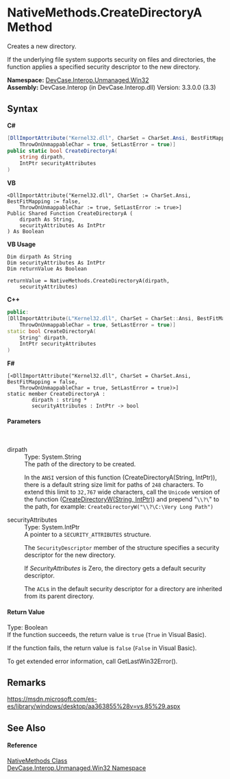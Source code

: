 # NativeMethods.CreateDirectoryA Method 
 

Creates a new directory. 

 If the underlying file system supports security on files and directories, the function applies a specified security descriptor to the new directory.

**Namespace:**&nbsp;<a href="N_DevCase_Interop_Unmanaged_Win32">DevCase.Interop.Unmanaged.Win32</a><br />**Assembly:**&nbsp;DevCase.Interop (in DevCase.Interop.dll) Version: 3.3.0.0 (3.3)

## Syntax

**C#**<br />
``` C#
[DllImportAttribute("Kernel32.dll", CharSet = CharSet.Ansi, BestFitMapping = false, 
	ThrowOnUnmappableChar = true, SetLastError = true)]
public static bool CreateDirectoryA(
	string dirpath,
	IntPtr securityAttributes
)
```

**VB**<br />
``` VB
<DllImportAttribute("Kernel32.dll", CharSet := CharSet.Ansi, BestFitMapping := false, 
	ThrowOnUnmappableChar := true, SetLastError := true>]
Public Shared Function CreateDirectoryA ( 
	dirpath As String,
	securityAttributes As IntPtr
) As Boolean
```

**VB Usage**<br />
``` VB Usage
Dim dirpath As String
Dim securityAttributes As IntPtr
Dim returnValue As Boolean

returnValue = NativeMethods.CreateDirectoryA(dirpath, 
	securityAttributes)
```

**C++**<br />
``` C++
public:
[DllImportAttribute(L"Kernel32.dll", CharSet = CharSet::Ansi, BestFitMapping = false, 
	ThrowOnUnmappableChar = true, SetLastError = true)]
static bool CreateDirectoryA(
	String^ dirpath, 
	IntPtr securityAttributes
)
```

**F#**<br />
``` F#
[<DllImportAttribute("Kernel32.dll", CharSet = CharSet.Ansi, BestFitMapping = false, 
	ThrowOnUnmappableChar = true, SetLastError = true)>]
static member CreateDirectoryA : 
        dirpath : string * 
        securityAttributes : IntPtr -> bool 

```


#### Parameters
&nbsp;<dl><dt>dirpath</dt><dd>Type: System.String<br />The path of the directory to be created. 

 In the `ANSI` version of this function (CreateDirectoryA(String, IntPtr)), there is a default string size limit for paths of `248` characters. To extend this limit to `32,767` wide characters, call the `Unicode` version of the function (<a href="M_DevCase_Interop_Unmanaged_Win32_NativeMethods_CreateDirectoryW">CreateDirectoryW(String, IntPtr)</a>) and prepend "`\\?\`" to the path, for example: `CreateDirectoryW("\\?\C:\Very Long Path")`</dd><dt>securityAttributes</dt><dd>Type: System.IntPtr<br />A pointer to a `SECURITY_ATTRIBUTES` structure. 

 The `SecurityDescriptor` member of the structure specifies a security descriptor for the new directory. 

 If *SecurityAttributes* is Zero, the directory gets a default security descriptor. 

 The `ACL`s in the default security descriptor for a directory are inherited from its parent directory.</dd></dl>

#### Return Value
Type: Boolean<br />If the function succeeds, the return value is `true` (`True` in Visual Basic). 

 If the function fails, the return value is `false` (`False` in Visual Basic). 

 To get extended error information, call GetLastWin32Error().

## Remarks
<a href="https://msdn.microsoft.com/es-es/library/windows/desktop/aa363855%28v=vs.85%29.aspx" target="_blank">https://msdn.microsoft.com/es-es/library/windows/desktop/aa363855%28v=vs.85%29.aspx</a>

## See Also


#### Reference
<a href="T_DevCase_Interop_Unmanaged_Win32_NativeMethods">NativeMethods Class</a><br /><a href="N_DevCase_Interop_Unmanaged_Win32">DevCase.Interop.Unmanaged.Win32 Namespace</a><br />